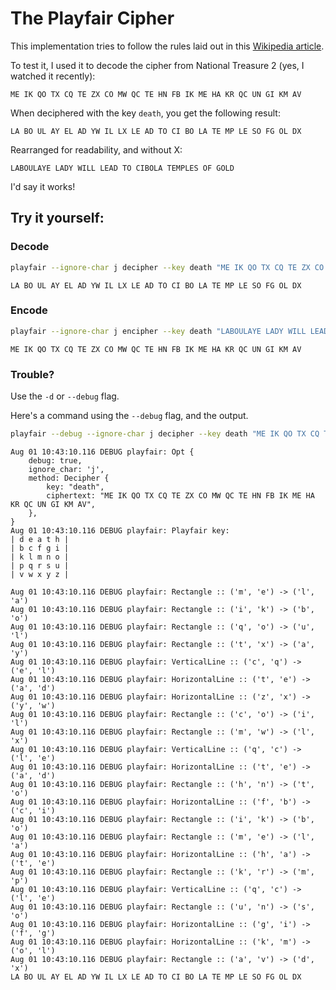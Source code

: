 # The Playfair Cipher

This implementation tries to follow the rules laid out in this [Wikipedia article][wiki].

[wiki]: https://en.wikipedia.org/wiki/Playfair_cipher

To test it, I used it to decode the cipher from National Treasure 2 (yes, I watched it recently):

```
ME IK QO TX CQ TE ZX CO MW QC TE HN FB IK ME HA KR QC UN GI KM AV
```

When deciphered with the key `death`, you get the following result:

```
LA BO UL AY EL AD YW IL LX LE AD TO CI BO LA TE MP LE SO FG OL DX
```

Rearranged for readability, and without X:

```
LABOULAYE LADY WILL LEAD TO CIBOLA TEMPLES OF GOLD
```

I'd say it works!


## Try it yourself:

### Decode

```bash
playfair --ignore-char j decipher --key death "ME IK QO TX CQ TE ZX CO MW QC TE HN FB IK ME HA KR QC UN GI KM AV"
```

```
LA BO UL AY EL AD YW IL LX LE AD TO CI BO LA TE MP LE SO FG OL DX
```

### Encode

```bash
playfair --ignore-char j encipher --key death "LABOULAYE LADY WILL LEAD TO CIBOLA TEMPLES OF GOLD"
```

```
ME IK QO TX CQ TE ZX CO MW QC TE HN FB IK ME HA KR QC UN GI KM AV
```

### Trouble?

Use the `-d` or `--debug` flag.

Here's a command using the `--debug` flag, and the output.

```bash
playfair --debug --ignore-char j decipher --key death "ME IK QO TX CQ TE ZX CO MW QC TE HN FB IK ME HA KR QC UN GI KM AV"
```

```log
Aug 01 10:43:10.116 DEBUG playfair: Opt {
    debug: true,
    ignore_char: 'j',
    method: Decipher {
        key: "death",
        ciphertext: "ME IK QO TX CQ TE ZX CO MW QC TE HN FB IK ME HA KR QC UN GI KM AV",
    },
}
Aug 01 10:43:10.116 DEBUG playfair: Playfair key:
| d e a t h |
| b c f g i |
| k l m n o |
| p q r s u |
| v w x y z |

Aug 01 10:43:10.116 DEBUG playfair: Rectangle :: ('m', 'e') -> ('l', 'a')
Aug 01 10:43:10.116 DEBUG playfair: Rectangle :: ('i', 'k') -> ('b', 'o')
Aug 01 10:43:10.116 DEBUG playfair: Rectangle :: ('q', 'o') -> ('u', 'l')
Aug 01 10:43:10.116 DEBUG playfair: Rectangle :: ('t', 'x') -> ('a', 'y')
Aug 01 10:43:10.116 DEBUG playfair: VerticalLine :: ('c', 'q') -> ('e', 'l')
Aug 01 10:43:10.116 DEBUG playfair: HorizontalLine :: ('t', 'e') -> ('a', 'd')
Aug 01 10:43:10.116 DEBUG playfair: HorizontalLine :: ('z', 'x') -> ('y', 'w')
Aug 01 10:43:10.116 DEBUG playfair: Rectangle :: ('c', 'o') -> ('i', 'l')
Aug 01 10:43:10.116 DEBUG playfair: Rectangle :: ('m', 'w') -> ('l', 'x')
Aug 01 10:43:10.116 DEBUG playfair: VerticalLine :: ('q', 'c') -> ('l', 'e')
Aug 01 10:43:10.116 DEBUG playfair: HorizontalLine :: ('t', 'e') -> ('a', 'd')
Aug 01 10:43:10.116 DEBUG playfair: Rectangle :: ('h', 'n') -> ('t', 'o')
Aug 01 10:43:10.116 DEBUG playfair: HorizontalLine :: ('f', 'b') -> ('c', 'i')
Aug 01 10:43:10.116 DEBUG playfair: Rectangle :: ('i', 'k') -> ('b', 'o')
Aug 01 10:43:10.116 DEBUG playfair: Rectangle :: ('m', 'e') -> ('l', 'a')
Aug 01 10:43:10.116 DEBUG playfair: HorizontalLine :: ('h', 'a') -> ('t', 'e')
Aug 01 10:43:10.116 DEBUG playfair: Rectangle :: ('k', 'r') -> ('m', 'p')
Aug 01 10:43:10.116 DEBUG playfair: VerticalLine :: ('q', 'c') -> ('l', 'e')
Aug 01 10:43:10.116 DEBUG playfair: Rectangle :: ('u', 'n') -> ('s', 'o')
Aug 01 10:43:10.116 DEBUG playfair: HorizontalLine :: ('g', 'i') -> ('f', 'g')
Aug 01 10:43:10.116 DEBUG playfair: HorizontalLine :: ('k', 'm') -> ('o', 'l')
Aug 01 10:43:10.116 DEBUG playfair: Rectangle :: ('a', 'v') -> ('d', 'x')
LA BO UL AY EL AD YW IL LX LE AD TO CI BO LA TE MP LE SO FG OL DX
```